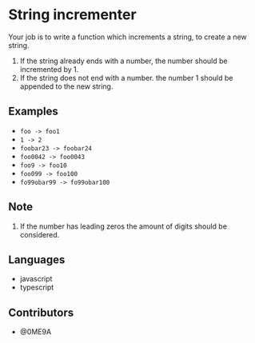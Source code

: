 # String incrementer

Your job is to write a function which increments a string, to create a new string.

1. If the string already ends with a number, the number should be incremented by 1.
2. If the string does not end with a number. the number 1 should be appended to the new string.

## Examples

- `foo -> foo1`
- `1 -> 2`
- `foobar23 -> foobar24`
- `foo0042 -> foo0043`
- `foo9 -> foo10`
- `foo099 -> foo100`
- `fo99obar99 -> fo99obar100`

## Note

1. If the number has leading zeros the amount of digits should be considered.

## Languages

- javascript
- typescript

## Contributors

- @0ME9A
